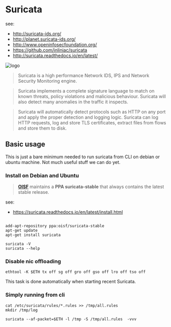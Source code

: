 # Suricata

see:
 * http://suricata-ids.org/
 * http://planet.suricata-ids.org/
 * http://www.openinfosecfoundation.org/
 * https://github.com/inliniac/suricata
 * http://suricata.readthedocs.io/en/latest/

![logo](https://idsips.files.wordpress.com/2012/09/suricata.png)


> Suricata is a high performance Network IDS, IPS and Network Security Monitoring engine.

> Suricata implements a complete signature language to match on known threats, policy violations and malicious behaviour. Suricata will also detect many anomalies in the traffic it inspects.

> Suricata will automatically detect protocols such as HTTP on any port and apply the proper detection and logging logic. Suricata can log HTTP requests, log and store TLS certificates, extract files from flows and store them to disk.


## Basic usage

This is just a bare minimum needed to run suricata from CLI on debian or ubuntu machine. Not much useful stuff we can do yet.

### Install on Debian and Ubuntu

> **[OISF](http://oisf.net)** maintains a **PPA suricata-stable** that always contains the latest stable release.

see:
* https://suricata.readthedocs.io/en/latest/install.html

```

add-apt-repository ppa:oisf/suricata-stable
apt-get update
apt-get install suricata
```

```
suricata -V
suricata --help
```

### Disable nic offloading

```
ethtool -K $ETH tx off sg off gro off gso off lro off tso off
```

This task is done automatically when starting recent Suricata.

### Simply running from cli

```
cat /etc/suricata/rules/*.rules >> /tmp/all.rules
mkdir /tmp/log
```

```
suricata --af-packet=$ETH -l /tmp -S /tmp/all.rules  -vvv
```
